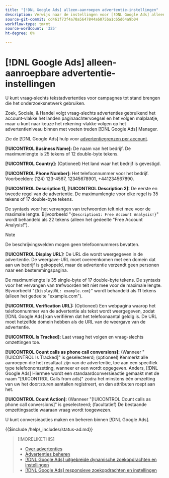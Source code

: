 ```yaml
---
title: "[!DNL Google Ads] alleen-aanroepen advertentie-instellingen"
description: Verwijs naar de instellingen voor [!DNL Google Ads] alleen-aanroepadvertenties.
source-git-commit: cd461f73f4a70a5647844a6075ba1c65d64a9b04
workflow-type: tm+mt
source-wordcount: '325'
ht-degree: 0%

---
```


# [!DNL Google Ads] alleen-aanroepbare advertentie-instellingen

U kunt vraag-slechts tekstadvertenties voor campagnes tot stand brengen die het onderzoeksnetwerk gebruiken.

Zoek, Sociale, &amp; Handel volgt vraag-slechts advertenties gebruikend het account-vlakke het landen paginaachtervoegsel en het volgen malplaatje, maar u kunt naar keuze het rekening-vlakke volgen op het advertentieniveau binnen met voeten treden [!DNL Google Ads] Manager.

Zie de [!DNL Google Ads] hulp voor [advertentiegrenzen per account](https://support.google.com/google-ads/answer/6372658?hl=en).

<!-- ## Call-only Ad -->

<!-- hiding section header since there's only one section -->

**[!UICONTROL Business Name]:** De naam van het bedrijf. De maximumlengte is 25 tekens of 12 double-byte tekens.

**[!UICONTROL Country]:** (Optioneel) Het land waar het bedrijf is gevestigd.

**[!UICONTROL Phone Number]:** Het telefoonnummer voor het bedrijf. Voorbeelden: (124) 123-4567, 12345678901, +441234567890.

**[!UICONTROL Description 1], [!UICONTROL Description 2]:** De eerste en tweede regel van de advertentie. De maximumlengte voor elke regel is 35 tekens of 17 double-byte tekens.

De syntaxis voor het vervangen van trefwoorden telt niet mee voor de maximale lengte. Bijvoorbeeld &quot;`{Description1: Free Account Analysis!}`&quot; wordt behandeld als 22 tekens (alleen het gedeelte &quot;Free Account Analysis\!&quot;).

>[!NOTE]
>
>De beschrijvingsvelden mogen geen telefoonnummers bevatten.

**[!UICONTROL Display URL]:** De URL die wordt weergegeven in de advertentie. De weergave-URL moet overeenkomen met een domein dat aan uw bedrijf is gekoppeld, maar de advertentie verzendt geen personen naar een bestemmingspagina.

De maximumlengte is 35 single-byte of 17 double-byte tekens. De syntaxis voor het vervangen van trefwoorden telt niet mee voor de maximale lengte. Bijvoorbeeld &quot;`{DisplayURL: example.com}`&quot; wordt behandeld als 11 tekens (alleen het gedeelte &quot;example.com&quot;).

**[!UICONTROL Verification URL]:** (Optioneel) Een webpagina waarop het telefoonnummer van de advertentie als tekst wordt weergegeven, zodat [!DNL Google Ads] kan verifiëren dat het telefoonaantal geldig is. De URL moet hetzelfde domein hebben als de URL van de weergave van de advertentie.

**[!UICONTROL Is Tracked]:** Laat vraag het volgen en vraag-slechts omzettingen toe.

**[!UICONTROL Count calls as phone call conversions]:** (Wanneer &quot;[!UICONTROL Is Tracked]&quot; is geselecteerd; (optioneel) Kenmerkt alle aanroepen die het resultaat zijn van de advertentie, toe aan een specifiek type telefoonomzetting, wanneer er een wordt opgegeven. Anders, [!DNL Google Ads] Hiermee wordt een standaardconversieactie gemaakt met de naam &quot;[!UICONTROL Calls from ads]&quot; zodra het minstens één omzetting van uw het door:sturen aantallen registreert, en dan attributen roept aan het.

**[!UICONTROL Count Action]:** (Wanneer &quot;[!UICONTROL Count calls as phone call conversions]&quot; is geselecteerd; (facultatief) De bestaande omzettingsactie waaraan vraag wordt toegewezen.

U kunt conversieacties maken en beheren binnen [!DNL Google Ads].

<!-- **[!UICONTROL Status]:** -->

{{$include /help/_includes/status-ad.md}}

>[!MORELIKETHIS]
>
>* [Over advertenties](ad-about.md)
>* [Advertenties beheren](ad-manage.md)
>* [[!DNL Google Ads] uitgebreide dynamische zoekopdrachten en instellingen](ad-settings-google-dsa.md)
>* [[!DNL Google Ads] responsieve zoekopdrachten en instellingen](ad-settings-google-rsa.md)

